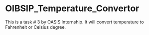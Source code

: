 # OIBSIP_Temperature_Convertor
This is a task # 3 by OASIS Internship.
It will convert temperature to Fahrenheit or Celsius degree.
